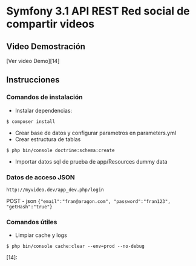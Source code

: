 # Symfony 3.1 API REST Red social de compartir videos

## Video Demostración

[Ver video Demo][14]

## Instrucciones

### Comandos de instalación

* Instalar dependencias:

 `$ composer install`

* Crear base de datos y configurar parametros en parameters.yml
* Crear estructura de tablas

`$ php bin/console doctrine:schema:create`

* Importar datos sql de prueba de app/Resources dummy data

### Datos de acceso JSON

`http://myvideo.dev/app_dev.php/login`

POST - json
`{"email":"fran@aragon.com", "password":"fran123", "getHash":"true"}`

### Comandos útiles

* Limpiar cache y logs

`$ php bin/console cache:clear --env=prod --no-debug`

[14]: 
